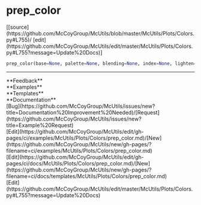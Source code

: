 # <a id="McUtils.Plots.Colors.prep_color">prep_color</a>
<div class="docs-source-link" markdown="1">
[[source](https://github.com/McCoyGroup/McUtils/blob/master/McUtils/Plots/Colors.py#L755)/
[edit](https://github.com/McCoyGroup/McUtils/edit/master/McUtils/Plots/Colors.py#L755?message=Update%20Docs)]
</div>

```python
prep_color(base=None, palette=None, blending=None, index=None, lighten=None, modifier=None, shift=False, absolute=False, clip=True, color_space='rgb', modification_space='lab', cycle=None): 
```













---


<div markdown="1" class="text-secondary">
<div class="container">
  <div class="row">
   <div class="col" markdown="1">
**Feedback**   
</div>
   <div class="col" markdown="1">
**Examples**   
</div>
   <div class="col" markdown="1">
**Templates**   
</div>
   <div class="col" markdown="1">
**Documentation**   
</div>
   <div class="col" markdown="1">
   
</div>
   <div class="col" markdown="1">
   
</div>
   <div class="col" markdown="1">
   
</div>
</div>
  <div class="row">
   <div class="col" markdown="1">
[Bug](https://github.com/McCoyGroup/McUtils/issues/new?title=Documentation%20Improvement%20Needed)/[Request](https://github.com/McCoyGroup/McUtils/issues/new?title=Example%20Request)   
</div>
   <div class="col" markdown="1">
[Edit](https://github.com/McCoyGroup/McUtils/edit/gh-pages/ci/examples/McUtils/Plots/Colors/prep_color.md)/[New](https://github.com/McCoyGroup/McUtils/new/gh-pages/?filename=ci/examples/McUtils/Plots/Colors/prep_color.md)   
</div>
   <div class="col" markdown="1">
[Edit](https://github.com/McCoyGroup/McUtils/edit/gh-pages/ci/docs/McUtils/Plots/Colors/prep_color.md)/[New](https://github.com/McCoyGroup/McUtils/new/gh-pages/?filename=ci/docs/templates/McUtils/Plots/Colors/prep_color.md)   
</div>
   <div class="col" markdown="1">
[Edit](https://github.com/McCoyGroup/McUtils/edit/master/McUtils/Plots/Colors.py#L755?message=Update%20Docs)   
</div>
   <div class="col" markdown="1">
   
</div>
   <div class="col" markdown="1">
   
</div>
   <div class="col" markdown="1">
   
</div>
</div>
</div>
</div>